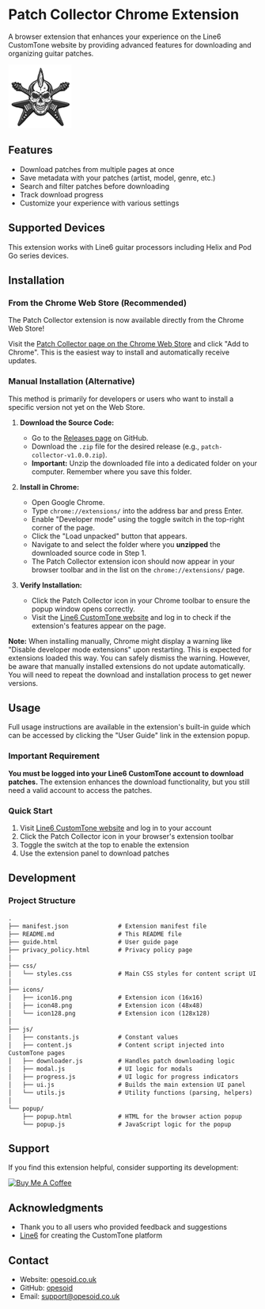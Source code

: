 # Patch Collector Chrome Extension

A browser extension that enhances your experience on the Line6 CustomTone website by providing advanced features for downloading and organizing guitar patches.

![Patch Collector](https://github.com/opesoid/patch-collector/blob/main/icons/icon128.png?raw=true)

## Features

- Download patches from multiple pages at once
- Save metadata with your patches (artist, model, genre, etc.)
- Search and filter patches before downloading
- Track download progress
- Customize your experience with various settings

## Supported Devices

This extension works with Line6 guitar processors including Helix and Pod Go series devices.

## Installation

### From the Chrome Web Store (Recommended)

The Patch Collector extension is now available directly from the Chrome Web Store!

Visit the [Patch Collector page on the Chrome Web Store](https://chromewebstore.google.com/detail/patch-collector/oimeamnghaeobjknbcgjmcpheplnmjpg) and click "Add to Chrome". This is the easiest way to install and automatically receive updates.

### Manual Installation (Alternative)

This method is primarily for developers or users who want to install a specific version not yet on the Web Store.

1.  **Download the Source Code:**
    *   Go to the [Releases page](https://github.com/opesoid/patch-collector/releases) on GitHub.
    *   Download the `.zip` file for the desired release (e.g., `patch-collector-v1.0.0.zip`).
    *   **Important:** Unzip the downloaded file into a dedicated folder on your computer. Remember where you save this folder.

2.  **Install in Chrome:**
    *   Open Google Chrome.
    *   Type `chrome://extensions/` into the address bar and press Enter.
    *   Enable "Developer mode" using the toggle switch in the top-right corner of the page.
    *   Click the "Load unpacked" button that appears.
    *   Navigate to and select the folder where you **unzipped** the downloaded source code in Step 1.
    *   The Patch Collector extension icon should now appear in your browser toolbar and in the list on the `chrome://extensions/` page.

3.  **Verify Installation:**
    *   Click the Patch Collector icon in your Chrome toolbar to ensure the popup window opens correctly.
    *   Visit the [Line6 CustomTone website](https://line6.com/customtone/) and log in to check if the extension's features appear on the page.

**Note:** When installing manually, Chrome might display a warning like "Disable developer mode extensions" upon restarting. This is expected for extensions loaded this way. You can safely dismiss the warning. However, be aware that manually installed extensions do not update automatically. You will need to repeat the download and installation process to get newer versions.

## Usage

Full usage instructions are available in the extension's built-in guide which can be accessed by clicking the "User Guide" link in the extension popup.

### Important Requirement

**You must be logged into your Line6 CustomTone account to download patches.** The extension enhances the download functionality, but you still need a valid account to access the patches.

### Quick Start

1. Visit [Line6 CustomTone website](https://line6.com/customtone/) and log in to your account
2. Click the Patch Collector icon in your browser's extension toolbar
3. Toggle the switch at the top to enable the extension
4. Use the extension panel to download patches

## Development

### Project Structure

```
.
├── manifest.json              # Extension manifest file
├── README.md                  # This README file
├── guide.html                 # User guide page
├── privacy_policy.html        # Privacy policy page
│
├── css/
│   └── styles.css             # Main CSS styles for content script UI
│
├── icons/
│   ├── icon16.png             # Extension icon (16x16)
│   ├── icon48.png             # Extension icon (48x48)
│   └── icon128.png            # Extension icon (128x128)
│
├── js/
│   ├── constants.js           # Constant values
│   ├── content.js             # Content script injected into CustomTone pages
│   ├── downloader.js          # Handles patch downloading logic
│   ├── modal.js               # UI logic for modals
│   ├── progress.js            # UI logic for progress indicators
│   ├── ui.js                  # Builds the main extension UI panel
│   └── utils.js               # Utility functions (parsing, helpers)
│
└── popup/
    ├── popup.html             # HTML for the browser action popup
    └── popup.js               # JavaScript logic for the popup

```


## Support

If you find this extension helpful, consider supporting its development:

[<img src="https://cdn.buymeacoffee.com/buttons/v2/default-yellow.png" alt="Buy Me A Coffee" width="150">](https://www.buymeacoffee.com/opesoid)

## Acknowledgments

- Thank you to all users who provided feedback and suggestions
- [Line6](https://line6.com/) for creating the CustomTone platform

## Contact

- Website: [opesoid.co.uk](https://opesoid.co.uk)
- GitHub: [opesoid](https://github.com/opesoid)
- Email: support@opesoid.co.uk 
